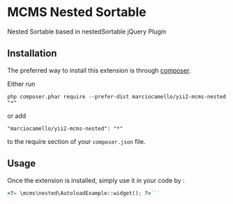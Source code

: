 MCMS Nested Sortable
====================
Nested Sortable based in nestedSortable jQuery Plugin

Installation
------------

The preferred way to install this extension is through [composer](http://getcomposer.org/download/).

Either run

```
php composer.phar require --prefer-dist marciocamello/yii2-mcms-nested "*"
```

or add

```
"marciocamello/yii2-mcms-nested": "*"
```

to the require section of your `composer.json` file.


Usage
-----

Once the extension is installed, simply use it in your code by  :

```php
<?= \mcms\nested\AutoloadExample::widget(); ?>```
